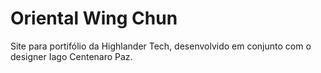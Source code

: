 # Oriental Wing Chun 

Site para portifólio da Highlander Tech, desenvolvido em conjunto com o designer Iago Centenaro Paz. 
